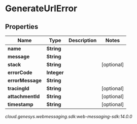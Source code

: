 # GenerateUrlError


## Properties

| Name | Type | Description | Notes |
| ------------ | ------------- | ------------- | ------------- |
| **name** | **String** |  |  |
| **message** | **String** |  |  |
| **stack** | **String** |  |  [optional] |
| **errorCode** | **Integer** |  |  |
| **errorMessage** | **String** |  |  |
| **tracingId** | **String** |  |  [optional] |
| **attachmentId** | **String** |  |  [optional] |
| **timestamp** | **String** |  |  [optional] |




_cloud.genesys.webmessaging.sdk:web-messaging-sdk:14.0.0_
